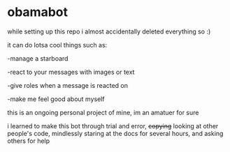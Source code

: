 # obamabot

while setting up this repo i almost accidentally deleted everything so :)

it can do lotsa cool things such as:

-manage a starboard

-react to your messages with images or text

-give roles when a message is reacted on

-make me feel good about myself

this is an ongoing personal project of mine, im an amatuer for sure

i learned to make this bot through trial and error, ~~copying~~ looking at other people's code, mindlessly staring at the docs for several hours, and asking others for help